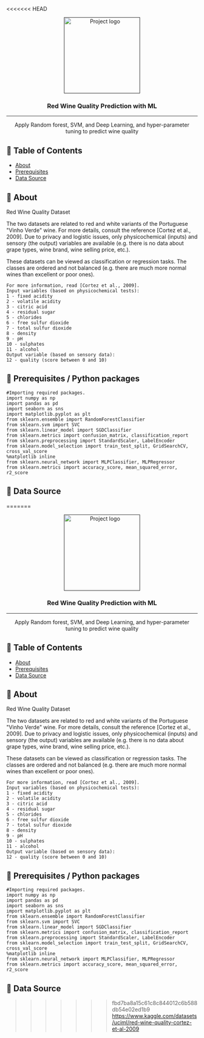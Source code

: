 <<<<<<< HEAD
<p align="center">
  <a href="" rel="noopener">
 <img width=200px height=200px src="https://www.vrbo.com/vacation-ideas/wp-content/uploads/2SnDOARDxyvjtG88xpyJx6/606857dc8732c491e792fba8e60d6211/photo-1506377247377-2a5b3b417ebb.jpg" alt="Project logo"></a>
</p>

<h3 align="center">Red Wine Quality Prediction with ML</h3>

<div align="center">

</div>

---

<p align="center"> Apply Random forest, SVM, and Deep Learning, and hyper-parameter tuning to predict wine quality
    <br> 
</p>

## 📝 Table of Contents

- [About](#about)
- [Prerequisites](#reqs)
- [Data Source](#datasource)

## 🧐 About <a name = "about"></a>

Red Wine Quality Dataset

The two datasets are related to red and white variants of the Portuguese "Vinho Verde" wine. For more details, consult the reference [Cortez et al., 2009]. Due to privacy and logistic issues, only physicochemical (inputs) and sensory (the output) variables are available (e.g. there is no data about grape types, wine brand, wine selling price, etc.).

These datasets can be viewed as classification or regression tasks. The classes are ordered and not balanced (e.g. there are much more normal wines than excellent or poor ones).

```
For more information, read [Cortez et al., 2009].
Input variables (based on physicochemical tests):
1 - fixed acidity
2 - volatile acidity
3 - citric acid
4 - residual sugar
5 - chlorides
6 - free sulfur dioxide
7 - total sulfur dioxide
8 - density
9 - pH
10 - sulphates
11 - alcohol
Output variable (based on sensory data):
12 - quality (score between 0 and 10)

```
## 📝 Prerequisites / Python packages <a name = "reqs"></a>
```
#Importing required packages.
import numpy as np
import pandas as pd
import seaborn as sns
import matplotlib.pyplot as plt
from sklearn.ensemble import RandomForestClassifier
from sklearn.svm import SVC
from sklearn.linear_model import SGDClassifier
from sklearn.metrics import confusion_matrix, classification_report
from sklearn.preprocessing import StandardScaler, LabelEncoder
from sklearn.model_selection import train_test_split, GridSearchCV, cross_val_score
%matplotlib inline
from sklearn.neural_network import MLPClassifier, MLPRegressor
from sklearn.metrics import accuracy_score, mean_squared_error, r2_score
```
## 🎉 Data Source <a name = "datasource"></a>

=======
<p align="center">
  <a href="" rel="noopener">
 <img width=200px height=200px src="https://theecologist.org/sites/default/files/styles/inline_l/public/NG_media/77780.jpg?itok=xaoab9x-" alt="Project logo"></a>
</p>

<h3 align="center">Red Wine Quality Prediction with ML</h3>

<div align="center">

</div>

---

<p align="center"> Apply Random forest, SVM, and Deep Learning, and hyper-parameter tuning to predict wine quality
    <br> 
</p>

## 📝 Table of Contents

- [About](#about)
- [Prerequisites](#reqs)
- [Data Source](#datasource)

## 🧐 About <a name = "about"></a>

Red Wine Quality Dataset

The two datasets are related to red and white variants of the Portuguese "Vinho Verde" wine. For more details, consult the reference [Cortez et al., 2009]. Due to privacy and logistic issues, only physicochemical (inputs) and sensory (the output) variables are available (e.g. there is no data about grape types, wine brand, wine selling price, etc.).

These datasets can be viewed as classification or regression tasks. The classes are ordered and not balanced (e.g. there are much more normal wines than excellent or poor ones).

```
For more information, read [Cortez et al., 2009].
Input variables (based on physicochemical tests):
1 - fixed acidity
2 - volatile acidity
3 - citric acid
4 - residual sugar
5 - chlorides
6 - free sulfur dioxide
7 - total sulfur dioxide
8 - density
9 - pH
10 - sulphates
11 - alcohol
Output variable (based on sensory data):
12 - quality (score between 0 and 10)

```
## 📝 Prerequisites / Python packages <a name = "reqs"></a>
```
#Importing required packages.
import numpy as np
import pandas as pd
import seaborn as sns
import matplotlib.pyplot as plt
from sklearn.ensemble import RandomForestClassifier
from sklearn.svm import SVC
from sklearn.linear_model import SGDClassifier
from sklearn.metrics import confusion_matrix, classification_report
from sklearn.preprocessing import StandardScaler, LabelEncoder
from sklearn.model_selection import train_test_split, GridSearchCV, cross_val_score
%matplotlib inline
from sklearn.neural_network import MLPClassifier, MLPRegressor
from sklearn.metrics import accuracy_score, mean_squared_error, r2_score
```
## 🎉 Data Source <a name = "datasource"></a>

>>>>>>> fbd7ba8a15c61c8c844012c6b588db54e02ed1b9
https://www.kaggle.com/datasets/uciml/red-wine-quality-cortez-et-al-2009